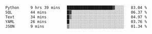 <!--START_SECTION:waka-->

```txt
Python     9 hrs 39 mins   ████████████████████▓░░░░   83.04 %
SQL        44 mins         █▓░░░░░░░░░░░░░░░░░░░░░░░   06.37 %
Text       34 mins         █▒░░░░░░░░░░░░░░░░░░░░░░░   04.97 %
YAML       26 mins         █░░░░░░░░░░░░░░░░░░░░░░░░   03.76 %
JSON       9 mins          ▒░░░░░░░░░░░░░░░░░░░░░░░░   01.34 %
```

<!--END_SECTION:waka-->
